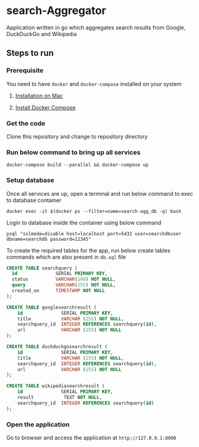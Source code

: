 # search-Aggregator
Application written in go which aggregates search results from Google, DuckDuckGo and Wikipedia

## Steps to run

### Prerequisite
You need to have `docker` and `docker-compose` installed on your system

1. [Installation on Mac](https://docs.docker.com/docker-for-mac/install/)
    
2. [Install Docker Compose ](https://docs.docker.com/compose/install/) 


### Get the code
Clone this repository and change to repository directory

### Run below command to bring up all services
```
docker-compose build --parallel && docker-compose up
```

### Setup database
Once all services are up, open a terminal and run below command to exec to database container
```
docker exec -it $(docker ps --filter=name=search-agg_db -q) bash
```

Login to database inside the container using below command
```
psql "sslmode=disable host=localhost port=5432 user=searchdbuser dbname=searchdb password=12345"
```

To create the required tables for the app, run below create tables commands which are also present in `db.sql` file

```sql
CREATE TABLE searchquery (
  id              SERIAL PRIMARY KEY,
  status          VARCHAR(100) NOT NULL,
  query           VARCHAR(255) NOT NULL,
  created_on      TIMESTAMP NOT NULL 
);

CREATE TABLE googlesearchresult (
    id              SERIAL PRIMARY KEY,
    title           VARCHAR (255) NOT NULL,
    searchquery_id  INTEGER REFERENCES searchquery(id),
    url             VARCHAR (255) NOT NULL         
);

CREATE TABLE duckduckgosearchresult (
    id              SERIAL PRIMARY KEY,
    title           VARCHAR (255) NOT NULL,
    searchquery_id  INTEGER REFERENCES searchquery(id),
    url             VARCHAR (255) NOT NULL            
);

CREATE TABLE wikipediasearchresult (
    id              SERIAL PRIMARY KEY,
    result           TEXT NOT NULL,
    searchquery_id  INTEGER REFERENCES searchquery(id)        
);
```

### Open the application

Go to browser and access the application at `http://127.0.0.1:8000`
